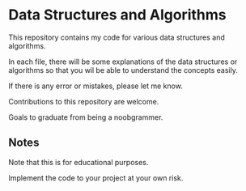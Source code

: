 # Data Structures and Algorithms

This repository contains my code for various data structures and algorithms.

In each file, there will be some explanations of the data structures or algorithms so that you wil be able to understand the concepts easily.

If there is any error or mistakes, please let me know.

Contributions to this repository are welcome.

Goals to graduate from being a noobgrammer.

## Notes
Note that this is for educational purposes. 

Implement the code to your project at your own risk.